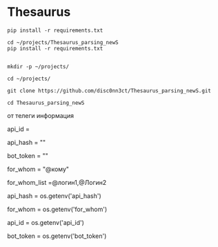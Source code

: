 # Thesaurus

```shell
pip install -r requirements.txt

cd ~/projects/Thesaurus_parsing_newS
pip install -r requirements.txt


```

```shell
mkdir -p ~/projects/

cd ~/projects/

git clone https://github.com/disc0nn3ct/Thesaurus_parsing_newS.git

cd Thesaurus_parsing_newS
```

от телеги информация

api_id =

api_hash = ""

bot_token = ""

for_whom = "@кому"

for_whom_list =@логин1,@Логин2


api_hash = os.getenv('api_hash')

for_whom = os.getenv('for_whom')

api_id = os.getenv('api_id')

bot_token = os.getenv('bot_token')
